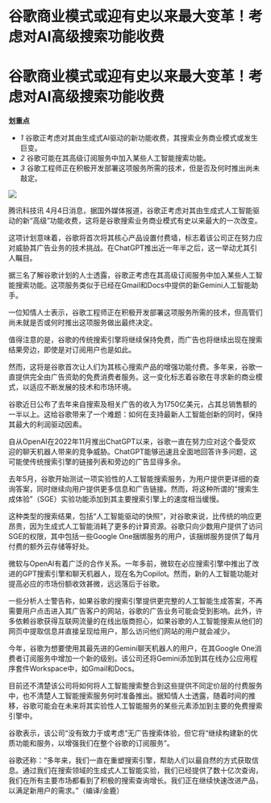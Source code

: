 # 谷歌商业模式或迎有史以来最大变革！考虑对AI高级搜索功能收费

# 谷歌商业模式或迎有史以来最大变革！考虑对AI高级搜索功能收费

**划重点**

  * _1_ 谷歌正考虑对其由生成式AI驱动的新功能收费，其搜索业务商业模式或发生巨变。
  * _2_ 谷歌可能在其高级订阅服务中加入某些人工智能搜索功能。
  * _3_ 谷歌工程师正在积极开发部署这项服务所需的技术，但是否及何时推出尚未敲定。

![](https://inews.gtimg.com/om_bt/OMtSnj8JFK2XrpYiigSyacyMS9tif8Qt0XzflnHW8rs1UAA/1000)

腾讯科技讯 4月4日消息，据国外媒体报道，谷歌正考虑对其由生成式人工智能驱动的新“高级”功能收费，这将是谷歌搜索业务商业模式有史以来最大的一次改变。

这项计划意味着，谷歌将首次将其核心产品设置付费墙，标志着该公司正在努力应对威胁其广告业务的技术挑战。在ChatGPT推出近一年半之后，这一举动尤其引人瞩目。

据三名了解谷歌计划的人士透露，谷歌正考虑在其高级订阅服务中加入某些人工智能搜索功能。这项服务类似于已经在Gmail和Docs中提供的新Gemini人工智能助手。

一位知情人士表示，谷歌工程师正在积极开发部署这项服务所需的技术，但高管们尚未就是否或何时推出这项服务做出最终决定。

值得注意的是，谷歌的传统搜索引擎将继续保持免费，而广告也将继续出现在搜索结果旁边，即使是对订阅用户也是如此。

然而，这将是谷歌首次让人们为其核心搜索产品的增强功能付费。多年来，谷歌一直提供完全由广告资助的免费消费者服务。这一变化标志着谷歌在寻求新的商业模式，以适应不断发展的技术和市场环境。

谷歌近日公布了去年来自搜索及相关广告的收入为1750亿美元，占其总销售额的一半以上。这给谷歌带来了一个难题：如何在支持最新人工智能创新的同时，保持其最大的利润驱动因素。

自从OpenAI在2022年11月推出ChatGPT以来，谷歌一直在努力应对这个备受欢迎的聊天机器人带来的竞争威胁。ChatGPT能够迅速且全面地回答许多问题，这可能使传统搜索引擎的链接列表和旁边的广告显得多余。

去年5月，谷歌开始测试一项实验性的人工智能搜索服务，为用户提供更详细的查询答案，同时继续向用户提供更多信息和广告链接。然而，将这种所谓的“搜索生成体验”（SGE）实验功能添加到其主要搜索引擎上的速度相当缓慢。

这种类型的搜索结果，包括“人工智能驱动的快照”，对谷歌来说，比传统的响应更昂贵，因为生成式人工智能消耗了更多的计算资源。谷歌只向少数用户提供了访问SGE的权限，其中包括一些Google
One捆绑服务的用户，该捆绑服务提供了每月付费的额外云存储等好处。

微软与OpenAI有着广泛的合作关系。一年多前，微软在必应搜索引擎中推出了改进的GPT搜索引擎和聊天机器人，现在名为Copilot。然而，新的人工智能功能对提高必应的市场份额收效甚微，远远落后于谷歌。

一些分析人士警告称，如果谷歌的搜索引擎提供更完整的人工智能生成答案，不再需要用户点击进入其广告客户的网站，谷歌的广告业务可能会受到影响。此外，许多依赖谷歌获得互联网流量的在线出版商担心，如果谷歌的人工智能搜索从他们的网页中提取信息并直接呈现给用户，那么访问他们网站的用户就会减少。

今年，谷歌为想要使用其最先进的Gemini聊天机器人的用户，在其Google
One消费者订阅服务中增加一个新的级别。该公司还将Gemini添加到其在线办公应用程序套件Workspace中，如Gmail和Docs。

目前还不清楚该公司将如何将人工智能搜索整合到这些提供不同定价层的付费服务中，也不清楚人工智能搜索服务何时准备推出。据知情人士透露，随着时间的推移，谷歌可能会在未来将其实验性人工智能服务的某些元素添加到主要的免费搜索引擎中。

谷歌表示，该公司“没有致力于或考虑”无广告搜索体验，但它将“继续构建新的优质功能和服务，以增强我们在整个谷歌的订阅服务”。

谷歌还称：“多年来，我们一直在重塑搜索引擎，帮助人们以最自然的方式获取信息。通过我们在搜索领域的生成式人工智能实验，我们已经提供了数十亿次查询，我们在所有主要市场都看到了积极的搜索查询增长。我们正在继续快速改进产品，以满足新用户的需求。”（编译/金鹿）

